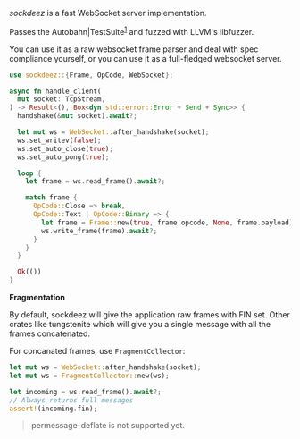 _sockdeez_ is a fast WebSocket server implementation.

Passes the
Autobahn|TestSuite<sup><a href="https://littledivy.github.io/sockdeez/servers/">1</a></sup>
and fuzzed with LLVM's libfuzzer.

You can use it as a raw websocket frame parser and deal with spec compliance
yourself, or you can use it as a full-fledged websocket server.

```rust
use sockdeez::{Frame, OpCode, WebSocket};

async fn handle_client(
  mut socket: TcpStream,
) -> Result<(), Box<dyn std::error::Error + Send + Sync>> {
  handshake(&mut socket).await?;

  let mut ws = WebSocket::after_handshake(socket);
  ws.set_writev(false);
  ws.set_auto_close(true);
  ws.set_auto_pong(true);

  loop {
    let frame = ws.read_frame().await?;

    match frame {
      OpCode::Close => break,
      OpCode::Text | OpCode::Binary => {
        let frame = Frame::new(true, frame.opcode, None, frame.payload);
        ws.write_frame(frame).await?;
      }
    }
  }

  Ok(())
}
```

**Fragmentation**

By default, sockdeez will give the application raw frames with FIN set. Other
crates like tungstenite which will give you a single message with all the frames
concatenated.

For concanated frames, use `FragmentCollector`:

```rust
let mut ws = WebSocket::after_handshake(socket);
let mut ws = FragmentCollector::new(ws);

let incoming = ws.read_frame().await?;
// Always returns full messages
assert!(incoming.fin);
```

> permessage-deflate is not supported yet.
